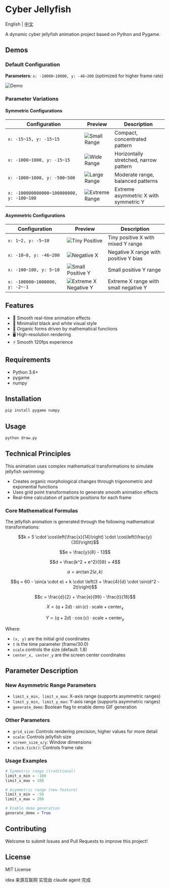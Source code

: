 # Cyber Jellyfish

English | [中文](./README_CN.md)

A dynamic cyber jellyfish animation project based on Python and Pygame.

## Demos

### Default Configuration

**Parameters**: `x: -10000~10000, y: -46~200` (optimized for higher frame rate)

![Demo](demo.gif)

### Parameter Variations

#### Symmetric Configurations

| Configuration                             | Preview                                            | Description                            |
| ----------------------------------------- | -------------------------------------------------- | -------------------------------------- |
| `x: -15~15, y: -15~15`                    | ![Small Range](demos/demo_small_symmetric.gif)     | Compact, concentrated pattern          |
| `x: -1000~1000, y: -15~15`                | ![Wide Range](demos/demo_wide_symmetric.gif)       | Horizontally stretched, narrow pattern |
| `x: -1000~1000, y: -500~500`              | ![Large Range](demos/demo_large_symmetric.gif)     | Moderate range, balanced patterns      |
| `x: -100000000000~100000000, y: -100~100` | ![Extreme Range](demos/demo_extreme_symmetric.gif) | Extreme asymmetric X with symmetric Y  |

#### Asymmetric Configurations

| Configuration                  | Preview                                                      | Description                           |
| ------------------------------ | ------------------------------------------------------------ | ------------------------------------- |
| `x: 1~2, y: -5~10`             | ![Tiny Positive](demos/demo_tiny_positive.gif)               | Tiny positive X with mixed Y range    |
| `x: -10~0, y: -46~200`         | ![Negative X](demos/demo_negative_x_asymmetric.gif)          | Negative X range with positive Y bias |
| `x: -100~100, y: 5~10`         | ![Small Positive Y](demos/demo_small_positive_y.gif)         | Small positive Y range                |
| `x: -100000~1000000, y: -2~-1` | ![Extreme X Negative Y](demos/demo_extreme_x_negative_y.gif) | Extreme X range with small negative Y |

## Features

- 🌊 Smooth real-time animation effects
- 🎨 Minimalist black and white visual style
- 💫 Organic forms driven by mathematical functions
- 🖥️ High-resolution rendering
- ⚡ Smooth 120fps experience

## Requirements

- Python 3.6+
- pygame
- numpy

## Installation

```bash
pip install pygame numpy
```

## Usage

```bash
python draw.py
```

## Technical Principles

This animation uses complex mathematical transformations to simulate jellyfish swimming:

- Creates organic morphological changes through trigonometric and exponential functions
- Uses grid point transformations to generate smooth animation effects
- Real-time calculation of particle positions for each frame

### Core Mathematical Formulas

The jellyfish animation is generated through the following mathematical transformations:

$$k = 5 \cdot \cos\left(\frac{x}{14}\right) \cdot \cos\left(\frac{y}{30}\right)$$

$$e = \frac{y}{8} - 13$$

$$d = \frac{k^2 + e^2}{59} + 4$$

$$a = \arctan2(e, k)$$

$$q = 60 - \sin(a \cdot e) + k \cdot \left(3 + \frac{4}{d} \cdot \sin(d^2 - 2t)\right)$$

$$c = \frac{d}{2} + \frac{e}{99} - \frac{t}{18}$$

$$X = (q + 2d) \cdot \sin(c) \cdot \text{scale} + \text{center}_x$$

$$Y = (q + 2d) \cdot \cos(c) \cdot \text{scale} + \text{center}_y$$

Where:

- `(x, y)` are the initial grid coordinates
- `t` is the time parameter (frame/30.0)
- `scale` controls the size (default: 1.8)
- `center_x, center_y` are the screen center coordinates

## Parameter Description

### New Asymmetric Range Parameters

- `limit_x_min, limit_x_max`: X-axis range (supports asymmetric ranges)
- `limit_y_min, limit_y_max`: Y-axis range (supports asymmetric ranges)
- `generate_demo`: Boolean flag to enable demo GIF generation

### Other Parameters

- `grid_size`: Controls rendering precision, higher values for more detail
- `scale`: Controls jellyfish size
- `screen_size_x/y`: Window dimensions
- `clock.tick()`: Controls frame rate

### Usage Examples

```python
# Symmetric range (traditional)
limit_x_min = -100
limit_x_max = 100

# Asymmetric range (new feature)
limit_x_min = -50
limit_x_max = 200

# Enable demo generation
generate_demo = True
```

## Contributing

Welcome to submit Issues and Pull Requests to improve this project!

## License

MIT License

idea 来源互联网 实现由 claude agent 完成
